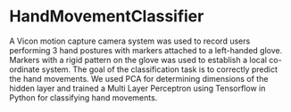 # HandMovementClassifier
A Vicon motion capture camera system was used to record users performing 3 hand postures with markers attached to a left-handed glove. 
Markers with a rigid pattern on the glove was used to establish a local co-ordinate system. 
The goal of the classification task is to correctly predict the hand movements.
We used PCA for determining dimensions of the hidden layer and  trained a Multi Layer Perceptron using Tensorflow in Python 
for classifying hand movements.
